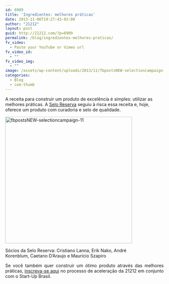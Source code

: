 ```yaml
---
id: 6909
title: 'Ingredientes: melhores práticas'
date: 2013-11-06T19:27:43-03:00
author: "21212"
layout: post
guid: http://21212.com/?p=6909
permalink: /blog/ingredientes-melhores-praticas/
fv_video:
  - Paste your YouTube or Vimeo url
fv_video_id:
  - ""
fv_video_img:
  - ""
image: /assets/wp-content/uploads/2013/11/fbpostsNEW-selectioncampaign-11.png
categories:
  - Blog
  - com-thumb
---
```

A receita para construir um produto de excelência é simples: utilizar as melhores práticas. A [Selo Reserva](https://www.seloreserva.com.br/) seguiu à risca essa receita e, hoje, oferece um produto com curadoria e selo de qualidade.

<div id="attachment_6910" style="width: 413px" class="wp-caption aligncenter">
  <a href="http://21212.com/assets/wp-content/uploads/2013/11/fbpostsNEW-selectioncampaign-11.png"><img aria-describedby="caption-attachment-6910" class="size-full wp-image-6910" alt="fbpostsNEW-selectioncampaign-11" src="{{ site.url }}/assets/wp-content/uploads/2013/11/fbpostsNEW-selectioncampaign-11.png" width="403" height="403" srcset="{{ site.url }}/assets/wp-content/uploads/2013/11/fbpostsNEW-selectioncampaign-11.png 403w, {{ site.url }}/assets/wp-content/uploads/2013/11/fbpostsNEW-selectioncampaign-11-150x150.png 150w, {{ site.url }}/assets/wp-content/uploads/2013/11/fbpostsNEW-selectioncampaign-11-300x300.png 300w" sizes="(max-width: 403px) 100vw, 403px" /></a>

  <p id="caption-attachment-6910" class="wp-caption-text">
    Sócios da Selo Reserva: Cristiano Lanna, Erik Nako, André Korenblum, Caetano D&#8217;Araujo e Maurício Szapiro
  </p>
</div>

<p style="text-align: justify;">
  Se você também quer construir um ótimo produto através das melhores práticas, <a href="http://goo.gl/OTlvBQ">inscreva-se aqui</a> no processo de aceleração da 21212 em conjunto com o Start-Up Brasil.
</p>